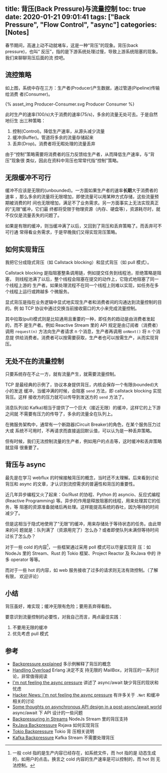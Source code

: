 title: 背压(Back Pressure)与流量控制
toc: true
date: 2020-01-21 09:01:41
tags: ["Back Pressure", "Flow Control", "async"]
categories: [Notes]
---

春节期间，高速上动不动就堵车，这是一种“背压”的现象。背压(back pressure)，也叫“
反压”，指的是下游系统处理过慢，导致上游系统阻塞的现象。我们来聊聊背压后面的流
控吧。

## 流控策略

如上图，系统中存在三方：生产者(Producer)产生数据，通过管道(Pipeline)传输给消费
者(Consumer)。

{% asset_img Producer-Consumer.svg Producer Consumer %}

此时生产的速率(100/s)大于消费的速率(75/s)，多余的流量无处可去。于是自然地衍生
出三种策略：

1. 控制(Control)。降低生产速率，从源头减少流量
2. 缓冲(Buffer)。管道将多余的流量存储起来
3. 丢弃(Drop)。消费者将无暇处理的流量丢弃

由于“控制”策略需要将消费者的压力反馈给生产者，从而降低生产速率，与“背压”现象很
类似，因此在资料中背压也常常代指“控制”策略。

## 无限缓冲不可行

缓冲不应该是无限的(unbounded)。一方面如果生产者的速率**长期**大于消费者的速率
，那么多余的流量将无限增加，即使流量可以用某种方式存储，这些流量预期被消费的时
间也无限增加，满足不了业务需求。另一方面事实上无法实现真正的“无限”缓冲，它们最
终都将受限于物理资源（内存、硬盘等），资源耗尽时，就不仅仅是流量丢失的问题了。

如果是有限的缓冲，则当缓冲满了以后，又回到了背压和丢弃策略了。而丢弃可不可行通
常得看业务需求，于是早晚我们又得实现背压策略。

## 如何实现背压

我把它分成隐式背压（如 Callstack blocking）和显式背压（如 pull 模式）。

Callstack blocking 是指阻塞整条调用链，例如提交任务到线程池，拒绝策略是阻塞，
则线程池满了以后，整个线程会阻塞在提交的动作上，它隐式地阻塞了同一个线程上游的
生产者。如果处理流程不在同一个线程上则难以实现，如任务在多个线程上运行或跨越多
个微服务。

显式背压是指在业务逻辑中显式地实现生产者和消费者间的沟通达到流量控制的目的。例
如 TCP 协议中通过交换当前接收窗口的大小来完成流量控制。

其中拉取(pull)模式则是比较通用且重要的一种，即任务的趋动是由消费者发起的，而不
是生产者。例如 Reactive Stream 里的 API 规定是由订阅者（消费者）调用
`request(n)` 方法向生产者请求 n 个消息，生产者再调用 `onNext()` 将 n 个消息提
供给消费者。消费者可以按需要获取，生产者也可以按需生产，从而实现背压。

## 无处不在的流量控制

只要系统存在不止一方，就有流量产生，就需要流量控制。

TCP 是最经典的示例了，协议本身提供背压，内核会保存一个有限(bounded)大小的发送
缓冲，当缓冲满的时候，会阻塞 `send` 方法，即 callstack blocking 实现背压。这样
接收方的压力就可以传导到发送方的 `send` 方法了。

消息队列(如 Kafka)相当于提供了一个巨大（接近无限）的缓冲，这样它的上下游之间就
不需要有压力的传导了，多余的流量全在队列上。

在微服务架构中，通常有一个断路器(Circuit Breaker)的角色，在某个服务压力过大或
系统不可用时，不再请求而直接返回默认值，可以认为是一种丢弃策略。

但有时候，我们无法控制流量的生产者，例如用户的点击等，这时缓冲和丢弃策略就显得
很重要了。

## 背压与 async

最先是在学习 webflux 的时候接触背压的概念，当时还不太理解。后来看到讨论背压和
async 的文章，才认识到流控需求的普遍性和背压的重要性。

近几年异步编程又火了起来：Go/Rust 的协程、Python 的 asyncio、反应式编程
(Reactive Programming) 等。异步的作用是释放阻塞的线程，用来处理其它的任务，等
阻塞的资源准备就绪后再处理。这样能提高系统的吞吐，因为等待的时间减少了。

但是这相当于隐式地使用了“无限”的缓冲，用来存储处于等待状态的任务。由此带来的问
题就是：队列满了（资源用完了）怎么办？或者即使队列未满但等待时间过长了怎么办？

对于一些 cold 的内容[^cold-producer]，一些框架通过采用 poll 模式可以尽量实现背
压：如 NodeJs 里的 Stream、Rust 的 Tokio 框架、Project Reactor 及 RxJava 中的
许多 operator 等等。

而对于一些 hot 的内容，如 web 服务接收了过多的请求则无法有效控制。（了解有限，
欢迎评论）

[^cold-producer]: 一般 cold 指的是生产内容已经存在，如系统文件，而 hot 指的是
  动态生成的，如用户的点击。换言之 cold 内容的生产速率是可以控制的，而 hot 则
  无法控制。

## 小结

背压虽好，难实现；缓冲无限有危险；要用丢弃得看脸。

要意识到流量控制的必要性，对我自己而言，两点最佳实践：

1. 不要用无限的缓冲
2. 优先考虑 pull 模式

## 参考

- [Backpressure explained](https://medium.com/@jayphelps/backpressure-explained-the-flow-of-data-through-software-2350b3e77ce7)
    多示例解释了背压的概念
- [Handling Overload](https://ferd.ca/handling-overload.html) Erlang 决定不支
    持无限的 MailBox，对背压的一系列讨论，非常值得阅读
- [I'm not feeling the async pressure](https://lucumr.pocoo.org/2020/1/1/async-pressure/) 讲述了 async/await 缺少背压的现状和忧虑
- [Hacker News: I'm not feeling the async pressure](https://news.ycombinator.com/item?id=21927427)
    有许多关于 `.Net` 和缓冲相关的讨论
- [Some thoughts on asynchronous API design in a post-async/await
    world](https://vorpus.org/blog/some-thoughts-on-asynchronous-api-design-in-a-post-asyncawait-world/)
    async/await 下 API 设计的一些问题
- [Backpressuring in Streams](https://nodejs.org/es/docs/guides/backpressuring-in-streams/)
    NodeJs Stream 里的背压支持
- [RxJava Backpressure](https://github.com/ReactiveX/RxJava/wiki/Backpressure) Rxjava 如何实现背压
- [Tokio Backpressure](https://tokio.rs/docs/overview/#backpressure) Tokio 背
    压相关说明
- [Kafka Backpressure](https://docs.confluent.io/current/streams/architecture.html#backpressure)
    Kafka Stream 不需要处理背压
